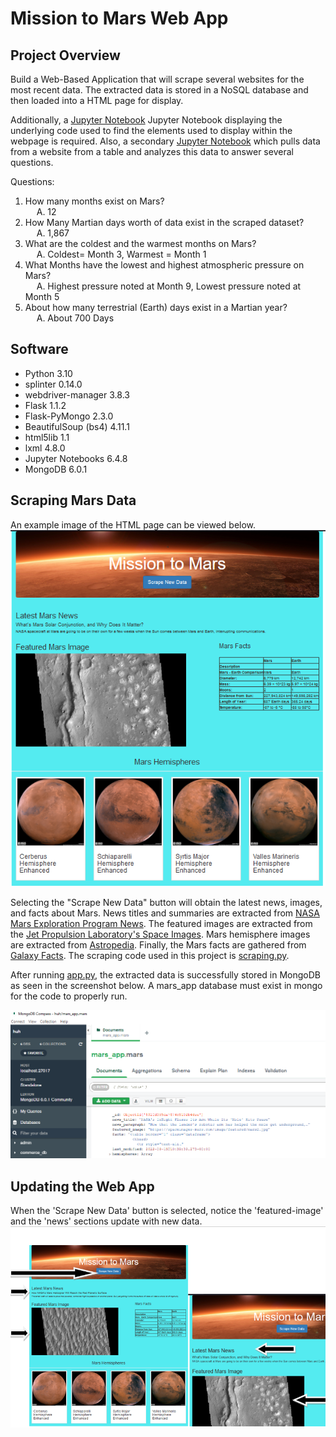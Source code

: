 # Mission to Mars Web App

## Project Overview
Build a Web-Based Application that will scrape several websites for the most recent data. The extracted data is stored in a NoSQL database and then loaded into a HTML page for display. 

Additionally, a [Jupyter Notebook](mars_data_challenge_part_1.ipynb) Jupyter Notebook displaying the underlying code used to find the elements used to display within the webpage is required. Also, a secondary [Jupyter Notebook](mars_data_challenge_part_2.ipynb) which pulls data from a website from a table and analyzes this data to answer several questions.

Questions:
1.  How many months exist on Mars?<br>
    &emsp; A.  12
2.  How Many Martian days worth of data exist in the scraped dataset?<br>
    &emsp; A.  1,867
3.  What are the coldest and the warmest months on Mars?<br>
    &emsp; A.  Coldest= Month 3, Warmest = Month 1
4.  What Months have the lowest and highest atmospheric pressure on Mars?<br>
    &emsp; A.  Highest pressure noted at Month 9, Lowest pressure noted at Month 5
5.  About how many terrestrial (Earth) days exist in a Martian year?<br>
    &emsp; A.  About 700 Days

## Software

- Python 3.10
- splinter 0.14.0
- webdriver-manager 3.8.3
- Flask 1.1.2
- Flask-PyMongo 2.3.0
- BeautifulSoup (bs4) 4.11.1
- html5lib 1.1
- lxml 4.8.0
- Jupyter Notebooks 6.4.8
- MongoDB 6.0.1

## Scraping Mars Data

An example image of the HTML page can be viewed below. <br> ![Alt text](/images/webapp.PNG?raw=true "Web App")

Selecting the "Scrape New Data" button will obtain the latest news, images, and facts about Mars. News titles and summaries are extracted from [NASA Mars Exploration Program News](https://data-class-mars.s3.amazonaws.com/Mars/index.html). The featured images are extracted from the [Jet Propulsion Laboratory's Space Images](https://spaceimages-mars.com/). Mars hemisphere images are extracted from [Astropedia](https://astrogeology.usgs.gov/search/results?q=hemisphere+enhanced&k1=target&v1=Mars). Finally, the Mars facts are gathered from [Galaxy Facts](https://data-class-mars-facts.s3.amazonaws.com/Mars_Facts/index.html). The scraping code used in this project is [scraping.py](https://github.com/Jermov/Mission-to-Mars/main/scraping.py).

After running [app.py](https://github.com/Jermov/Mission-to-Mars/main/app.py), the extracted data is successfully stored in MongoDB as seen in the screenshot below. A mars_app database must exist in mongo for the code to properly run. 

![MongoDB](/images/MongoDB.PNG?raw=true "DB Screenshot")

## Updating the Web App

When the 'Scrape New Data' button is selected, notice the 'featured-image' and the 'news' sections update with new data.
![Web_App](/images/app_success.PNG?raw=true "Web Application")


